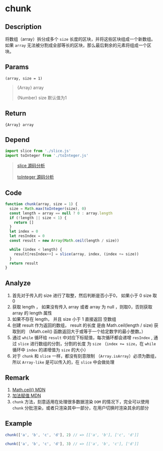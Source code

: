 # chunk 

## Description 
将数组（array）拆分成多个 `size` 长度的区块，并将这些区块组成一个新数组。 如果 `array` 无法被分割成全部等长的区块，那么最后剩余的元素将组成一个区块。
## Params
`(array, size = 1)`
> {Array} array
>
> {Number} size 默认值为1
## Return
`{Array} array`
## Depend
```js
import slice from './slice.js'
import toInteger from './toInteger.js'
```
> [slice 源码分析](./slice.md)
> <br/>
> <br/>
> [toInteger 源码分析](./toInteger.md)
>

## Code
```js
function chunk(array, size = 1) {
  size = Math.max(toInteger(size), 0)
  const length = array == null ? 0 : array.length
  if (!length || size < 1) {
    return []
  }
  let index = 0
  let resIndex = 0
  const result = new Array(Math.ceil(length / size))

  while (index < length) {
    result[resIndex++] = slice(array, index, (index += size))
  }
  return result
}
```
## Analyze
1. 首先对于传入的 size 进行了取整，然后判断是否小于0， 如果小于 0 size 取 0
2. 获取 length ， 如果没有传入 array 或者 array 为 null ，则取0，否则获取 array 的 length 属性
3. 如果不存在 length， 并且 size 小于 1 直接返回 空数组
4. 创建 result 作为返回的数组， result 的长度 是由 Math.ceil(length / size) 获取到的 （Math.ceil() 函数返回大于或等于一个给定数字的最小整数。）
5. 通过 `while` 循环给 `result` 中对应下标赋值，每次循环都会递增 `resIndex` , 通过 `slice` 进行数组的分割，分割的长度 为 `size` （`index += size`，在 `while` 循环中 `index` 的递增值为 `size` 的大小） 
6. 对于 `chunk` 和 `slice` 一样，都没有刻意限制 （`Array.isArray`）必须为数组，所以 `Array-like` 是可以传入的，在 `slice` 中会做处理

## Remark
1. [Math.ceil() MDN](https://developer.mozilla.org/zh-CN/docs/Web/JavaScript/Reference/Global_Objects/Math/ceil)
2. [加法赋值 MDN](https://developer.mozilla.org/zh-CN/docs/Web/JavaScript/Reference/Operators/Addition_assignment)
3. `chunk` 方法，刻意适用在处理很多数据渲染 `DOM` 的情况下，完全可以使用 `chunk` 分批渲染，或者只渲染其中一部分，在用户切换时渲染其余的部分
## Example
```js
chunk(['a', 'b', 'c', 'd'], 2) // => [['a', 'b'], ['c', 'd']]

chunk(['a', 'b', 'c', 'd'], 3) // => [['a', 'b', 'c'], ['d']]
```
